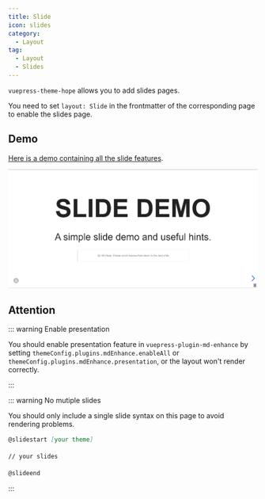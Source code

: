 ```yaml
---
title: Slide
icon: slides
category:
  - Layout
tag:
  - Layout
  - Slides
---
```


`vuepress-theme-hope` allows you to add slides pages.

You need to set `layout: Slide` in the frontmatter of the corresponding page to enable the slides page.

<!-- more -->

## Demo

[Here is a demo containing all the slide features](https://vuepress-theme-hope.github.io/v2/md-enhance/guide/presentation/demo.html).

![Slide page screenshot](./assets/slides.png)

## Attention

::: warning Enable presentation

You should enable presentation feature in `vuepress-plugin-md-enhance` by setting `themeConfig.plugins.mdEnhance.enableAll` or `themeConfig.plugins.mdEnhance.presentation`, or the layout won't render correctly.

:::

::: warning No mutiple slides

You should only include a single slide syntax on this page to avoid rendering problems.

```md
@slidestart [your theme]

// your slides

@slideend
```

:::
